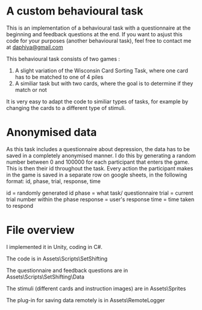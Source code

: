 # A custom behavioural task 

This is an implementation of a behavioural task with a questionnaire at the beginning and feedback questions at the end. 
If you want to asjust this code for your purposes (another behavioural task), feel free to contact me at daphiya@gmail.com

This behavioural task consists of two games : 
1. A slight variation of the Wisconsin Card Sorting Task, where one card has to be matched to one of 4 piles 
2. A similiar task but with two cards, where the goal is to determine if they match or not 

It is very easy to adapt the code to similiar types of tasks, for example by changing the cards to a different type of stimuli. 

# Anonymised data 

As this task includes a questionnaire about depression, the data has to be saved in a completely anonymised manner. I do this by generating a random number between 0 and 100000 for each participant that enters the game. This is then their id throughout the task. 
Every action the participant makes in the game is saved in a separate row on google sheets, in the following format: 
id, phase, trial, response, time

id = randomly generated id 
phase = what task/ questionnaire
trial = current trial number within the phase 
response = user's response 
time = time taken to respond 

# File overview 

I implemented it in Unity, coding in C#.  

The code is in Assets\Scripts\SetShifting

The questionnaire and feedback questions are in Assets\Scripts\SetShifting\Data

The stimuli (different cards and instruction images) are in Assets\Sprites 

The plug-in for saving data remotely is in Assets\RemoteLogger
